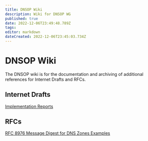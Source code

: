 ```yaml
---
title: DNSOP Wiki
description: Wiki for DNSOP WG
published: true
date: 2022-12-06T23:49:48.789Z
tags: 
editor: markdown
dateCreated: 2022-12-06T23:45:03.734Z
---
```


# DNSOP Wiki

The DNSOP wiki is for the documentation and archiving of additional references for Internet Drafts and RFCs.

## Internet Drafts

[Implementation Reports](/group/dnsop/ImplementationReports)

## RFCs

[RFC 8976 Message Digest for DNS Zones Examples](/group/dnsop/RFC8976ZONEMDTestCases)